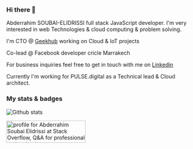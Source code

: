 ### Hi there 👋

<!--
**AbderrahimSoubaiElidrissi/AbderrahimSoubaiElidrissi** is a ✨ _special_ ✨ repository because its `README.md` (this file) appears on your GitHub profile.

Here are some ideas to get you started:

- 🔭 I’m currently working on ...
- 🌱 I’m currently learning ...
- 👯 I’m looking to collaborate on ...
- 🤔 I’m looking for help with ...
- 💬 Ask me about ...
- 📫 How to reach me: ...
- 😄 Pronouns: ...
- ⚡ Fun fact: ...
-->
Abderrahim SOUBAI-ELIDRISSI full stack JavaScript developer. I'm very interested in web Technologies & cloud computing & problem solving.

I'm CTO @ [Geekhub](https://geekhub.ma) working on Cloud & IoT projects 

Co-lead @ Facebook developer cricle Marrakech

For business inquiries feel free to get in touch with me on [Linkedin](https://linkedin.com/in/soubai)

Currently I'm working for PULSE.digital as a Technical lead & Cloud architect.

### My stats & badges 
![Github stats](https://github-readme-stats.vercel.app/api?username=AbderrahimSoubaiElidrissi&show_icons=true)

<a href="https://stackoverflow.com/users/3151567/abderrahim-soubai-elidrissi"><img src="https://stackoverflow.com/users/flair/3151567.png" width="208" height="58" alt="profile for Abderrahim Soubai Elidrissi at Stack Overflow, Q&amp;A for professional and enthusiast programmers" title="profile for Abderrahim Soubai Elidrissi at Stack Overflow, Q&amp;A for professional and enthusiast programmers"></a>
